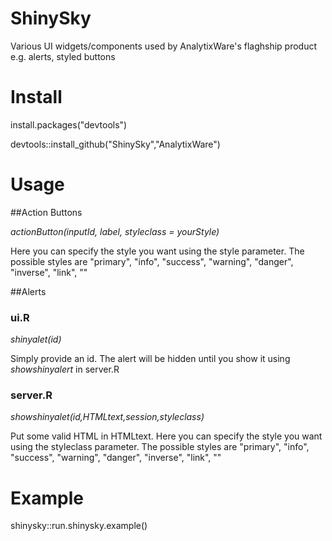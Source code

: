 ShinySky
========

Various UI widgets/components used by AnalytixWare's flaghship product e.g. alerts, styled buttons

# Install
install.packages("devtools")

devtools::install_github("ShinySky","AnalytixWare")

# Usage

##Action Buttons

_actionButton(inputId, label, styleclass = yourStyle)_

Here you can specify the style you want using the style parameter. The possible styles are "primary", "info", "success", "warning", "danger", "inverse", "link", "" 

##Alerts

### ui.R
_shinyalet(id)_

Simply provide an id. The alert will be hidden until you show it using _showshinyalert_ in server.R

### server.R
_showshinyalet(id,HTMLtext,session,styleclass)_

Put some valid HTML in HTMLtext. Here you can specify the style you want using the styleclass parameter. The possible styles are "primary", "info", "success", "warning", "danger", "inverse", "link", "" 


# Example

shinysky::run.shinysky.example()


